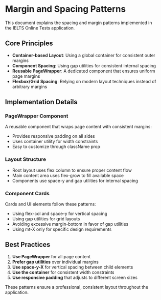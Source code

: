 # Margin and Spacing Patterns

This document explains the spacing and margin patterns implemented in the IELTS Online Tests application.

## Core Principles

- **Container-based Layout**: Using a global container for consistent outer margins
- **Component Spacing**: Using gap utilities for consistent internal spacing
- **Reusable PageWrapper**: A dedicated component that ensures uniform page margins
- **Flexbox/Grid Spacing**: Relying on modern layout techniques instead of arbitrary margins

## Implementation Details

### PageWrapper Component

A reusable component that wraps page content with consistent margins:
- Provides responsive padding on all sides
- Uses container utility for width constraints
- Easy to customize through className prop

### Layout Structure

- Root layout uses flex column to ensure proper content flow
- Main content area uses flex-grow to fill available space
- Components use space-y and gap utilities for internal spacing

### Component Cards

Cards and UI elements follow these patterns:
- Using flex-col and space-y for vertical spacing
- Using gap utilities for grid layouts
- Avoiding excessive margin-bottom in favor of gap utilities
- Using mt-X only for specific design requirements

## Best Practices

1. **Use PageWrapper** for all page content
2. **Prefer gap utilities** over individual margins
3. **Use space-y-X** for vertical spacing between child elements
4. **Use the container** for consistent width constraints
5. **Use responsive padding** that adjusts to different screen sizes

These patterns ensure a professional, consistent layout throughout the application. 